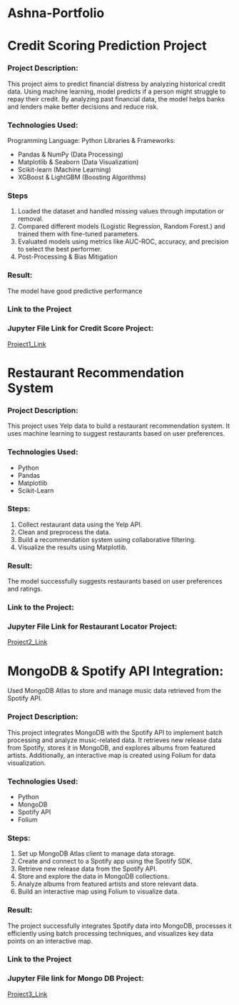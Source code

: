 # Ashna-Portfolio

# Credit Scoring Prediction Project

### Project Description:
This project aims to predict financial distress by analyzing historical credit data. Using machine learning, model predicts if a person might struggle to repay their credit. By analyzing past financial data, the model helps banks and lenders make better decisions and reduce risk.

### Technologies Used:
Programming Language: Python
Libraries & Frameworks:
- Pandas & NumPy (Data Processing)
- Matplotlib & Seaborn (Data Visualization)
- Scikit-learn (Machine Learning)
- XGBoost & LightGBM (Boosting Algorithms)

### Steps
1. Loaded the dataset and handled missing values through imputation or removal.
2. Compared different models (Logistic Regression, Random Forest.) and trained them with fine-tuned parameters.
3. Evaluated models using metrics like AUC-ROC, accuracy, and precision to select the best performer.
4. Post-Processing & Bias Mitigation

### Result: 
The model have good predictive performance

### Link to the Project
### Jupyter File Link for Credit Score Project:
[Project1_Link]()

# Restaurant Recommendation System

### Project Description:
This project uses Yelp data to build a restaurant recommendation system. It uses machine learning to suggest restaurants based on user preferences.

### Technologies Used:
- Python
- Pandas
- Matplotlib
- Scikit-Learn

### Steps:
1. Collect restaurant data using the Yelp API.
2. Clean and preprocess the data.
3. Build a recommendation system using collaborative filtering.
4. Visualize the results using Matplotlib.

### Result:
The model successfully suggests restaurants based on user preferences and ratings.

### Link to the Project:
### Jupyter File Link for Restaurant Locator Project:
[Project2_Link](https://github.com/Ashna-20/Ashna-Portfolio/blob/main/Restaurant_Locator_System.ipynb)

# MongoDB & Spotify API Integration: 
Used MongoDB Atlas to store and manage music data retrieved from the Spotify API.

### Project Description: 
This project integrates MongoDB with the Spotify API to implement batch processing and analyze music-related data. It retrieves new release data from Spotify, stores it in MongoDB, and explores albums from featured artists. Additionally, an interactive map is created using Folium for data visualization. 

### Technologies Used:
- Python
- MongoDB
- Spotify API
- Folium

### Steps:

1. Set up MongoDB Atlas client to manage data storage.
2. Create and connect to a Spotify app using the Spotify SDK.
3. Retrieve new release data from the Spotify API.
4. Store and explore the data in MongoDB collections.
5. Analyze albums from featured artists and store relevant data.
6. Build an interactive map using Folium to visualize data.

### Result:
The project successfully integrates Spotify data into MongoDB, processes it efficiently using batch processing techniques, and visualizes key data points on an interactive map.

### Link to the Project
### Jupyter File link for Mongo DB Project:
[Project3_Link](https://github.com/Ashna-20/Ashna-Portfolio/blob/main/MongoDB_Project.ipynb)
